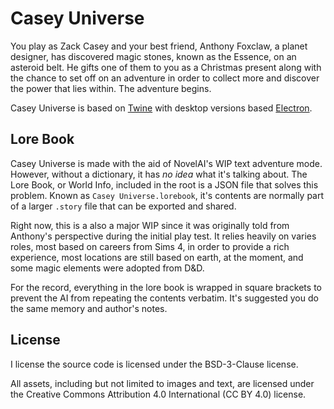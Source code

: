 # Casey Universe

You play as Zack Casey and your best friend, Anthony Foxclaw, a planet designer, has discovered magic stones, known as the Essence, on an asteroid belt. He gifts one of them to you as a Christmas present along with the chance to set off on an adventure in order to collect more and discover the power that lies within. The adventure begins.

Casey Universe is based on [Twine](https://twinery.org/) with desktop versions based [Electron](https://www.electronjs.org/).

## Lore Book

Casey Universe is made with the aid of NovelAI's WIP text adventure mode. However, without a dictionary, it has *no idea* what it's talking about. The Lore Book, or World Info, included in the root is a JSON file that solves this problem. Known as ``Casey Universe.lorebook``, it's contents are normally part of a larger ``.story`` file that can be exported and shared.

Right now, this is a also a major WIP since it was originally told from Anthony's perspective during the initial play test. It relies heavily on varies roles, most based on careers from Sims 4, in order to provide a rich experience, most locations are still based on earth, at the moment, and some magic elements were adopted from D&D.

For the record, everything in the lore book is wrapped in square brackets to prevent the AI from repeating the contents verbatim. It's suggested you do the same memory and author's notes.

## License

I license the source code is licensed under the BSD-3-Clause license.

All assets, including but not limited to images and text, are licensed under the Creative Commons Attribution 4.0 International (CC BY 4.0) license.
